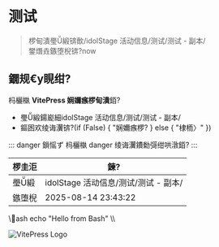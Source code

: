 ﻿# 测试

> 椤甸潰璺緞锛歕/idolStage 活动信息/测试/测试 - 副本/\
> 鐢熸垚鏃堕棿锛?now

## 鐗规€у睍绀?
杩欐槸 **VitePress 娴嬭瘯椤甸潰**銆?

- 璺緞鍚嶏細idolStage 活动信息/测试/测试 - 副本/
- 鏂囦欢绫诲瀷锛?(if (False) { "娴嬭瘯椤? } else { "棣栭〉" })

::: danger 鎻愮ず
杩欐槸 danger 绫诲瀷鐨勬彁绀哄潡銆?
:::

| 椤圭洰 | 鍊?|
| ---- | -- |
| 璺緞 | idolStage 活动信息/测试/测试 - 副本/ |
| 鏃堕棿 | 2025-08-14 23:43:22 |

\\\ash
echo "Hello from Bash"
\\\

![VitePress Logo](https://vitepress.dev/vitepress-logo-mini.svg)
